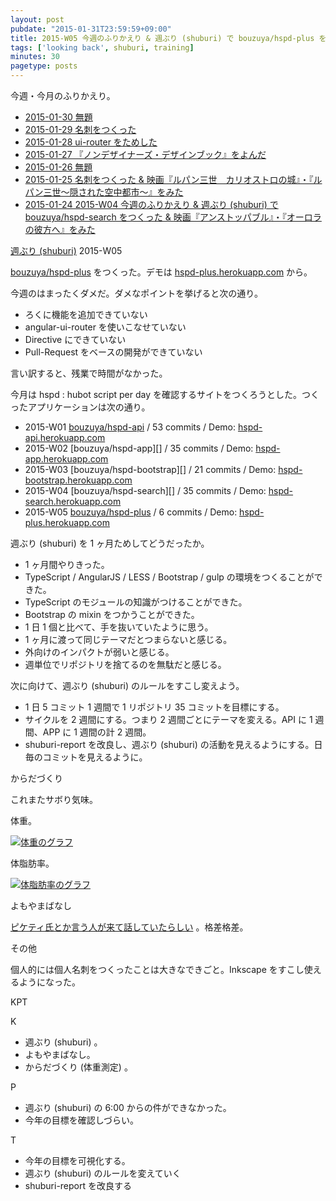 ```yaml
---
layout: post
pubdate: "2015-01-31T23:59:59+09:00"
title: 2015-W05 今週のふりかえり & 週ぶり (shuburi) で bouzuya/hspd-plus をつくった
tags: ['looking back', shuburi, training]
minutes: 30
pagetype: posts
---
```

今週・今月のふりかえり。

- [2015-01-30 無題][2015-01-30]
- [2015-01-29 名刺をつくった][2015-01-29]
- [2015-01-28 ui-router をためした][2015-01-28]
- [2015-01-27 『ノンデザイナーズ・デザインブック』をよんだ][2015-01-27]
- [2015-01-26 無題][2015-01-26]
- [2015-01-25 名刺をつくった & 映画『ルパン三世　カリオストロの城』・『ルパン三世〜隠された空中都市〜』をみた][2015-01-25]
- [2015-01-24 2015-W04 今週のふりかえり & 週ぶり (shuburi) で bouzuya/hspd-search をつくった & 映画『アンストッパブル』・『オーロラの彼方へ』をみた][2015-01-24]

[週ぶり (shuburi)][shuburi] 2015-W05

[bouzuya/hspd-plus][] をつくった。デモは [hspd-plus.herokuapp.com](https://hspd-plus.herokuapp.com) から。

今週のはまったくダメだ。ダメなポイントを挙げると次の通り。

- ろくに機能を追加できていない
- angular-ui-router を使いこなせていない
- Directive にできていない
- Pull-Request をベースの開発ができていない

言い訳すると、残業で時間がなかった。

今月は hspd : hubot script per day を確認するサイトをつくろうとした。つくったアプリケーションは次の通り。

- 2015-W01 [bouzuya/hspd-api][] / 53 commits / Demo: [hspd-api.herokuapp.com](https://hspd-api.herokuapp.com/hubot_scripts)
- 2015-W02 [bouzuya/hspd-app][] / 35 commits / Demo: [hspd-app.herokuapp.com](https://hspd-app.herokuapp.com)
- 2015-W03 [bouzuya/hspd-bootstrap][] / 21 commits / Demo: [hspd-bootstrap.herokuapp.com](https://hspd-bootstrap.herokuapp.com)
- 2015-W04 [bouzuya/hspd-search][] / 35 commits / Demo: [hspd-search.herokuapp.com](https://hspd-search.herokuapp.com)
- 2015-W05 [bouzuya/hspd-plus][] / 6 commits / Demo: [hspd-plus.herokuapp.com](https://hspd-plus.herokuapp.com)

週ぶり (shuburi) を 1 ヶ月ためしてどうだったか。

- 1 ヶ月間やりきった。
- TypeScript / AngularJS / LESS / Bootstrap / gulp の環境をつくることができた。
- TypeScript のモジュールの知識がつけることができた。
- Bootstrap の mixin をつかうことができた。
- 1 日 1 個と比べて、手を抜いていたように思う。
- 1 ヶ月に渡って同じテーマだとつまらないと感じる。
- 外向けのインパクトが弱いと感じる。
- 週単位でリポジトリを捨てるのを無駄だと感じる。

次に向けて、週ぶり (shuburi) のルールをすこし変えよう。

- 1 日 5 コミット 1 週間で 1 リポジトリ 35 コミットを目標にする。
- サイクルを 2 週間にする。つまり 2 週間ごとにテーマを変える。API に 1 週間、APP に 1 週間の計 2 週間。
- shuburi-report を改良し、週ぶり (shuburi) の活動を見えるようにする。日毎のコミットを見えるように。

からだづくり

これまたサボり気味。

体重。

[![体重のグラフ][graph-weight-img]][graph-weight-url]

体脂肪率。

[![体脂肪率のグラフ][graph-percent-img]][graph-percent-url]

よもやまばなし

[ピケティ氏とか言う人が来て話していたらしい](http://b.hatena.ne.jp/entry/240485123/comment/bouzuya) 。格差格差。

その他

個人的には個人名刺をつくったことは大きなできごと。Inkscape をすこし使えるようになった。

KPT

K

- 週ぶり (shuburi) 。
- よもやまばなし。
- からだづくり (体重測定) 。

P

- 週ぶり (shuburi) の 6:00 からの件ができなかった。
- 今年の目標を確認しづらい。

T

- 今年の目標を可視化する。
- 週ぶり (shuburi) のルールを変えていく
- shuburi-report を改良する

[2015-01-30]: http://blog.bouzuya.net/2015/01/30/
[2015-01-29]: http://blog.bouzuya.net/2015/01/29/
[2015-01-28]: http://blog.bouzuya.net/2015/01/28/
[2015-01-27]: http://blog.bouzuya.net/2015/01/27/
[2015-01-26]: http://blog.bouzuya.net/2015/01/26/
[2015-01-25]: http://blog.bouzuya.net/2015/01/25/
[2015-01-24]: http://blog.bouzuya.net/2015/01/24/
[shuburi]: http://shuburi.org
[bouzuya/hspd-plus]: https://github.com/bouzuya/hspd-plus
[bouzuya/hspd-api]: https://github.com/bouzuya/hspd-api
[graph-weight-img]: http://graph.hatena.ne.jp/bouzuya/graph?graphname=weight&startdate=2015-01-01&enddate=2015-01-31
[graph-weight-url]: http://graph.hatena.ne.jp/bouzuya/weight/?startdate=2015-01-01&enddate=2015-01-31
[graph-percent-img]: http://graph.hatena.ne.jp/bouzuya/graph?graphname=percent&startdate=2015-01-01&enddate=2015-01-31
[graph-percent-url]: http://graph.hatena.ne.jp/bouzuya/percent/?startdate=2015-01-01&enddate=2015-01-31
